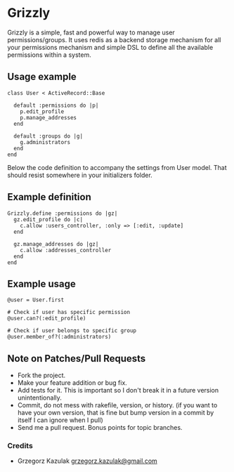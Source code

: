 Grizzly
===============================

Grizzly is a simple, fast and powerful way to manage user permissions/groups. It uses redis as a backend storage mechanism for all your permissions mechanism and simple DSL to define all the available permissions within a system.

Usage example
----------

	class User < ActiveRecord::Base
	
	  default :permissions do |p|
	    p.edit_profile
	    p.manage_addresses
	  end
  
	  default :groups do |g|
	    g.administrators
	  end
	end
	
Below the code definition to accompany the settings from User model. That should resist somewhere in your initializers folder.
	
Example definition
----------

	Grizzly.define :permissions do |gz|
	  gz.edit_profile do |c|
	    c.allow :users_controller, :only => [:edit, :update]
	  end
  
	  gz.manage_addresses do |gz|
	    c.allow :addresses_controller
	  end
	end
	
Example usage
----------

	@user = User.first
	
	# Check if user has specific permission
	@user.can?(:edit_profile)
	
	# Check if user belongs to specific group
	@user.member_of?(:administrators)
	
	
## Note on Patches/Pull Requests

* Fork the project.
* Make your feature addition or bug fix.
* Add tests for it. This is important so I don't break it in a
  future version unintentionally.
* Commit, do not mess with rakefile, version, or history.
  (if you want to have your own version, that is fine but bump version in a commit by itself I can ignore when I pull)
* Send me a pull request. Bonus points for topic branches.


### Credits

- Grzegorz Kazulak <grzegorz.kazulak@gmail.com>